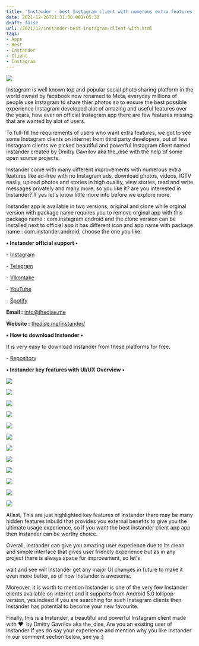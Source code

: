 ```yaml
---
title: 'Instander - best Instagram client with numerous extra features.'
date: 2021-12-26T21:31:00.001+05:30
draft: false
url: /2021/12/instander-best-instagram-client-with.html
tags: 
- Apps
- Best
- Instander
- Client
- Instagram
---
```


 [![](https://lh3.googleusercontent.com/-uI-4TkNxH-8/YciR2sUNSXI/AAAAAAAAIGQ/aEB3VOvmh-gzFI-_iK7zIloiC2PBr8fPgCNcBGAsYHQ/s1600/1640534486159313-0.png)](https://lh3.googleusercontent.com/-uI-4TkNxH-8/YciR2sUNSXI/AAAAAAAAIGQ/aEB3VOvmh-gzFI-_iK7zIloiC2PBr8fPgCNcBGAsYHQ/s1600/1640534486159313-0.png) 

  

Instagram is well known top and popular social photo sharing platform in the world owned by facebook now renamed to Meta, everyday millions of people use Instagram to share thier photos so to ensure the best possible experience Instagram developed alot of amazing and useful features over the years, how ever on official Instagram app there are few features missing that are wanted by alot of users.

  

To full-fill the requirements of users who want extra features, we got to see some Instagram clients on internet from third party developers, out of few Instagram clients we picked beautiful and powerful Instagram client named instander created by Dmitry Gavrilov aka the\_dise with the help of some open source projects.

  

Instander come with many different improvements with numerous extra features like ad-free with no Instagram ads, download photos, videos, IGTV easily, upload photos and stories in high quality, view stories, read and write messages privately and many more, so you like it? are you interested in Instander? If yes let's know little more info before we explore more.

  

Instander app is available in two versions, original and clone while orginal version with package name requires you to remove orginal app with this package name : com.instagram.android and the clone version can be installed next to official app it has different icon and app name with package name : com.instander.android, choose the one you like.

  

**• Instander official support •**

\- [Instagram](https://instagram.com/the_dise_)

\- [Telegram](tg://resolve?domain=instander)

\- [Vikontake](https://vk.com/the_dise)

\- [YouTube](https://youtube.com/c/thedise/)

\- [Spotify](https://open.spotify.com/user/the_dise)

**Email :** [info@thedise.me](mailto:info@thedise.me)

**Website :** [thedise.me/instander/](https://www.thedise.me/instander/)

  

**• How to download Instander •**

It is very easy to download Instander from these platforms for free.

  

\- [Repository](https://thedise.me/instander/#download)

  

**• Instander key features with UI/UX Overview •**

 **[![](https://lh3.googleusercontent.com/-yB3HieRIhP0/YciR1lhBA_I/AAAAAAAAIGM/zSXu9Qk49uo0Qe80yzTr07bOrQGplyyfwCNcBGAsYHQ/s1600/1640534481777534-1.png)](https://lh3.googleusercontent.com/-yB3HieRIhP0/YciR1lhBA_I/AAAAAAAAIGM/zSXu9Qk49uo0Qe80yzTr07bOrQGplyyfwCNcBGAsYHQ/s1600/1640534481777534-1.png)** 

 **[![](https://lh3.googleusercontent.com/-CjrCENWvT2g/YciR0ty0GKI/AAAAAAAAIGI/7h3p0ezsIoMdbMfjTqS7XM1f_2IIq-NNwCNcBGAsYHQ/s1600/1640534477505451-2.png)](https://lh3.googleusercontent.com/-CjrCENWvT2g/YciR0ty0GKI/AAAAAAAAIGI/7h3p0ezsIoMdbMfjTqS7XM1f_2IIq-NNwCNcBGAsYHQ/s1600/1640534477505451-2.png)** 

 **[![](https://lh3.googleusercontent.com/-9vSvvcecF5o/YciRzRkk4NI/AAAAAAAAIGE/nTE7LPZ6yJcFUS-cup3xhryF3gnWXTkYwCNcBGAsYHQ/s1600/1640534474292435-3.png)](https://lh3.googleusercontent.com/-9vSvvcecF5o/YciRzRkk4NI/AAAAAAAAIGE/nTE7LPZ6yJcFUS-cup3xhryF3gnWXTkYwCNcBGAsYHQ/s1600/1640534474292435-3.png)** 

 [![](https://lh3.googleusercontent.com/-MJ9j9U6sa5A/YciRyh6huTI/AAAAAAAAIGA/lqtpKIh_cfgpuxicvnPHj9VqxJsmYsL0QCNcBGAsYHQ/s1600/1640534470164613-4.png)](https://lh3.googleusercontent.com/-MJ9j9U6sa5A/YciRyh6huTI/AAAAAAAAIGA/lqtpKIh_cfgpuxicvnPHj9VqxJsmYsL0QCNcBGAsYHQ/s1600/1640534470164613-4.png) 

  

 [![](https://lh3.googleusercontent.com/-1GVsjzbikvM/YciRxgqcFKI/AAAAAAAAIF8/0WxfoRWKOMoDZ4TXmsjT5xk3cZPoOkQxwCNcBGAsYHQ/s1600/1640534466463496-5.png)](https://lh3.googleusercontent.com/-1GVsjzbikvM/YciRxgqcFKI/AAAAAAAAIF8/0WxfoRWKOMoDZ4TXmsjT5xk3cZPoOkQxwCNcBGAsYHQ/s1600/1640534466463496-5.png) 

  

 **[![](https://lh3.googleusercontent.com/-G9d9wje4VIU/YciRwvXSzyI/AAAAAAAAIF4/3MolJT1yGKg7ZS3lqBC5k25ZB4m0PuVPQCNcBGAsYHQ/s1600/1640534462252624-6.png)](https://lh3.googleusercontent.com/-G9d9wje4VIU/YciRwvXSzyI/AAAAAAAAIF4/3MolJT1yGKg7ZS3lqBC5k25ZB4m0PuVPQCNcBGAsYHQ/s1600/1640534462252624-6.png)** 

 **[![](https://lh3.googleusercontent.com/-FC2H3PKIJ3s/YciRvjqiRsI/AAAAAAAAIF0/oGRboyiXh6sjua4vNcKFbaPteos5OlVNgCNcBGAsYHQ/s1600/1640534458714308-7.png)](https://lh3.googleusercontent.com/-FC2H3PKIJ3s/YciRvjqiRsI/AAAAAAAAIF0/oGRboyiXh6sjua4vNcKFbaPteos5OlVNgCNcBGAsYHQ/s1600/1640534458714308-7.png)** 

 **[![](https://lh3.googleusercontent.com/-_HhwTktav60/YciRupoK4lI/AAAAAAAAIFw/VMiTWJ4LJkMHwJjnojMhnOPLaL4TNR0uACNcBGAsYHQ/s1600/1640534454226901-8.png)](https://lh3.googleusercontent.com/-_HhwTktav60/YciRupoK4lI/AAAAAAAAIFw/VMiTWJ4LJkMHwJjnojMhnOPLaL4TNR0uACNcBGAsYHQ/s1600/1640534454226901-8.png)** 

 **[![](https://lh3.googleusercontent.com/-s4EFLHYoNX4/YciRtnOt-3I/AAAAAAAAIFs/E2WJ53O0OjUCoKrA1BSDPVgI6shx-_VtgCNcBGAsYHQ/s1600/1640534450322386-9.png)](https://lh3.googleusercontent.com/-s4EFLHYoNX4/YciRtnOt-3I/AAAAAAAAIFs/E2WJ53O0OjUCoKrA1BSDPVgI6shx-_VtgCNcBGAsYHQ/s1600/1640534450322386-9.png)** 

 **[![](https://lh3.googleusercontent.com/-RjInCFRJ2H8/YciRso4WngI/AAAAAAAAIFo/2Ny-dQnaKak6zqBu_cM2ejUoZUeZDPnGQCNcBGAsYHQ/s1600/1640534445516535-10.png)](https://lh3.googleusercontent.com/-RjInCFRJ2H8/YciRso4WngI/AAAAAAAAIFo/2Ny-dQnaKak6zqBu_cM2ejUoZUeZDPnGQCNcBGAsYHQ/s1600/1640534445516535-10.png)** 

 **[![](https://lh3.googleusercontent.com/-Bss_5QEbiME/YciRraMKIdI/AAAAAAAAIFk/z96NfV51wlQGOhfTbmdJIxPoxmjmqgetwCNcBGAsYHQ/s1600/1640534441449034-11.png)](https://lh3.googleusercontent.com/-Bss_5QEbiME/YciRraMKIdI/AAAAAAAAIFk/z96NfV51wlQGOhfTbmdJIxPoxmjmqgetwCNcBGAsYHQ/s1600/1640534441449034-11.png)** 

 **[![](https://lh3.googleusercontent.com/-d7lL5get-P8/YciRqVtlO6I/AAAAAAAAIFg/9Xm9RYv5d7QGLXSzUp9KZ8Pe-IgyrhYIwCNcBGAsYHQ/s1600/1640534435990463-12.png)](https://lh3.googleusercontent.com/-d7lL5get-P8/YciRqVtlO6I/AAAAAAAAIFg/9Xm9RYv5d7QGLXSzUp9KZ8Pe-IgyrhYIwCNcBGAsYHQ/s1600/1640534435990463-12.png)** 

Atlast, This are just highlighted key features of Instander there may be many hidden features inbuild that provides you external benefits to give you the ultimate usage experience, so if you want the best instander client app app then Instander can be worthy choice.

  

Overall, Instander can give you amazing user experience due to its clean and simple interface that gives user friendly experience but as in any project there is always space for improvement, so let's 

wait and see will Instander get any major UI changes in future to make it even more better, as of now Instander is awesome.

  

Moreover, it is worth to mention Instander is one of the very few Instander clients available on Internet and it supports from Android 5.0 lollipop version, yes indeed if you are searching for such Instagram clients then Instander has potential to become your new favourite.

  

Finally, this is a Instander, a beautiful and powerful Instagram client made with ❤️  by Dmitry Gavrilov aka the\_dise, Are you an existing user of Instander If yes do say your experience and mention why you like Instander in our comment section below, see ya :)